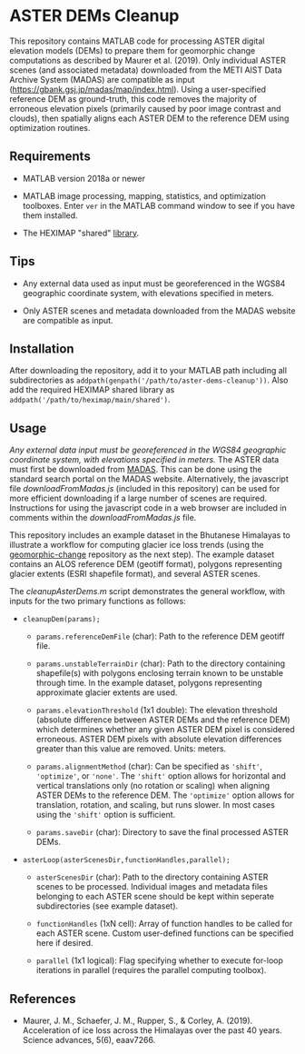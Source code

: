 # ASTER DEMs Cleanup

This repository contains MATLAB code for processing ASTER digital elevation models (DEMs) to prepare them for geomorphic change computations as described by Maurer et al. (2019). Only individual ASTER scenes (and associated metadata) downloaded from the METI AIST Data Archive System (MADAS) are compatible as input (https://gbank.gsj.jp/madas/map/index.html). Using a user-specified reference DEM as ground-truth, this code removes the majority of erroneous elevation pixels (primarily caused by poor image contrast and clouds), then spatially aligns each ASTER DEM to the reference DEM using optimization routines.

## Requirements

* MATLAB version 2018a or newer

* MATLAB image processing, mapping, statistics, and optimization toolboxes. Enter `ver` in the MATLAB command window to see if you have them installed.

* The HEXIMAP "shared" [library](https://github.com/gmorky/heximap/tree/master/main/shared).

## Tips

* Any external data used as input must be georeferenced in the WGS84 geographic coordinate system, with elevations specified in meters.

* Only ASTER scenes and metadata downloaded from the MADAS website are compatible as input.

## Installation

After downloading the repository, add it to your MATLAB path including all subdirectories as `addpath(genpath('/path/to/aster-dems-cleanup'))`. Also add the required HEXIMAP shared library as `addpath('/path/to/heximap/main/shared')`.

## Usage

*Any external data input must be georeferenced in the WGS84 geographic coordinate system, with elevations specified in meters.* The ASTER data must first be downloaded from [MADAS](https://gbank.gsj.jp/madas/map/index.html). This can be done using the standard search portal on the MADAS website. Alternatively, the javascript file *downloadFromMadas.js* (included in this repository) can be used for more efficient downloading if a large number of scenes are required. Instructions for using the javascript code in a web browser are included in comments within the *downloadFromMadas.js* file.

This repository includes an example dataset in the Bhutanese Himalayas to illustrate a workflow for computing glacier ice loss trends (using the [geomorphic-change](https://github.com/gmorky/geomorphic-change) repository as the next step). The example dataset contains an ALOS reference DEM (geotiff format), polygons representing glacier extents (ESRI shapefile format), and several ASTER scenes.

The *cleanupAsterDems.m* script demonstrates the general workflow, with inputs for the two primary functions as follows:

* `cleanupDem(params);`

	* `params.referenceDemFile` (char): Path to the reference DEM geotiff file.

	* `params.unstableTerrainDir` (char): Path to the directory containing shapefile(s) with polygons enclosing terrain known to be unstable through time. In the example dataset, polygons representing approximate glacier extents are used.

	* `params.elevationThreshold` (1x1 double): The elevation threshold (absolute difference between ASTER DEMs and the reference DEM) which determines whether any given ASTER DEM pixel is considered erroneous. ASTER DEM pixels with absolute elevation differences greater than this value are removed. Units: meters.

	* `params.alignmentMethod` (char): Can be specified as `'shift'`, `'optimize'`, or `'none'`. The `'shift'` option allows for horizontal and vertical translations only (no rotation or scaling) when aligning ASTER DEMs to the reference DEM. The `'optimize'` option allows for translation, rotation, and scaling, but runs slower. In most cases using the `'shift'` option is sufficient.

	* `params.saveDir` (char): Directory to save the final processed ASTER DEMs.

* `asterLoop(asterScenesDir,functionHandles,parallel);`

	* `asterScenesDir` (char): Path to the directory containing ASTER scenes to be processed. Individual images and metadata files belonging to each ASTER scene should be kept within seperate subdirectories (see example dataset).

	* `functionHandles` (1xN cell): Array of function handles to be called for each ASTER scene. Custom user-defined functions can be specified here if desired.

	* `parallel` (1x1 logical): Flag specifying whether to execute for-loop iterations in parallel (requires the parallel computing toolbox).

## References

* Maurer, J. M., Schaefer, J. M., Rupper, S., & Corley, A. (2019). Acceleration of ice loss across the Himalayas over the past 40 years. Science advances, 5(6), eaav7266.